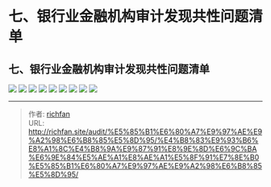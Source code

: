 # 七、银行业金融机构审计发现共性问题清单

## 七、银行业金融机构审计发现共性问题清单

![](https://img.richfan.site/audit/审计发现共性问题清单/七、银行业金融机构审计发现共性问题清单/银行业金融机构审计发现共性问题清单_页面_069.webp)
![](https://img.richfan.site/audit/审计发现共性问题清单/七、银行业金融机构审计发现共性问题清单/银行业金融机构审计发现共性问题清单_页面_070.webp)
![](https://img.richfan.site/audit/审计发现共性问题清单/七、银行业金融机构审计发现共性问题清单/银行业金融机构审计发现共性问题清单_页面_071.webp)
![](https://img.richfan.site/audit/审计发现共性问题清单/七、银行业金融机构审计发现共性问题清单/银行业金融机构审计发现共性问题清单_页面_072.webp)
![](https://img.richfan.site/audit/审计发现共性问题清单/七、银行业金融机构审计发现共性问题清单/银行业金融机构审计发现共性问题清单_页面_073.webp)
![](https://img.richfan.site/audit/审计发现共性问题清单/七、银行业金融机构审计发现共性问题清单/银行业金融机构审计发现共性问题清单_页面_074.webp)
![](https://img.richfan.site/audit/审计发现共性问题清单/七、银行业金融机构审计发现共性问题清单/银行业金融机构审计发现共性问题清单_页面_075.webp)
![](https://img.richfan.site/audit/审计发现共性问题清单/七、银行业金融机构审计发现共性问题清单/银行业金融机构审计发现共性问题清单_页面_076.webp)
![](https://img.richfan.site/audit/审计发现共性问题清单/七、银行业金融机构审计发现共性问题清单/银行业金融机构审计发现共性问题清单_页面_077.webp)


---

> 作者: [richfan](https://richfan.site/)  
> URL: http://richfan.site/audit/%E5%85%B1%E6%80%A7%E9%97%AE%E9%A2%98%E6%B8%85%E5%8D%95/%E4%B8%83%E9%93%B6%E8%A1%8C%E4%B8%9A%E9%87%91%E8%9E%8D%E6%9C%BA%E6%9E%84%E5%AE%A1%E8%AE%A1%E5%8F%91%E7%8E%B0%E5%85%B1%E6%80%A7%E9%97%AE%E9%A2%98%E6%B8%85%E5%8D%95/  

